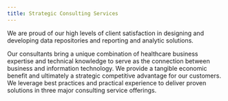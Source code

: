 ```yaml
---
title: Strategic Consulting Services
---
```


We are proud of our high levels of client satisfaction in designing and developing data repositories and reporting and analytic solutions.

Our consultants bring a unique combination of healthcare business expertise and technical knowledge to serve as the connection between business and information technology. We provide a tangible economic benefit and ultimately a strategic competitive advantage for our customers. We leverage best practices and practical experience to deliver proven solutions in three major consulting service offerings.

